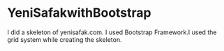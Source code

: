 # YeniSafakwithBootstrap
I did a skeleton of yenisafak.com. I used Bootstrap Framework.I used the grid system while creating the skeleton.
